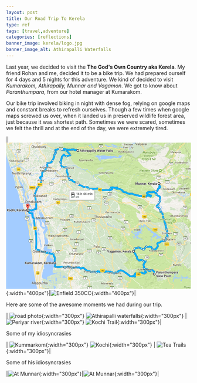 ```yaml
---
layout: post
title: Our Road Trip To Kerela
type: ref
tags: [travel,adventure]
categories: [reflections]
banner_image: kerela/logo.jpg
banner_image_alt: Athirapalli Waterfalls
---
```

Last year, we decided to visit the **The God's Own Country aka Kerela**. My friend Rohan and me, decided it to be a bike trip. We had prepared ourself for 4 days and 5 nights for this adventure. We kind of decided to visit *Kumarakom, Athirapally, Munnar and Vagamon*. We got to know about *Paranthumpara*, from our hotel manager at Kumarakom. 

Our bike trip involved biking in night with dense fog, relying on google maps and constant breaks to refresh ourselves. Though a few times when google maps screwed us over, when it landed us in preserved wildlife forest area, just because it was shortest path. Sometimes we were scared, sometimes we felt the thrill and at the end of the day, we were extremely tired. 

|![travel itinerary](/public/images/kerela/Iternary.png "Our itinerary" ){:width="400px"}|![Enfield 350CC](https://lh3.googleusercontent.com/fk94OyN-Pa9o4qRB7GGq53iHsYYVhaGzqlVT-v3N9At_GRsvRWBsZcm810JhWYlgcSllH56UChA5NFnbvH_HP4wTPZZp047OAL4bm2leGm-eqDop_G4oTByqMe-3oxKClBR1CeUVT8vHa6MdMB3p-SOjQw412Tp1VVnEepauJS5ZvbZtJbqavL7dggz8CDxMKYQlYUw7K_Dl3522fs8YvFRASqEWFWGFz9dIM9abTN3ZLmNi7dz1lDSqKega6FP4Z4ldzUtQu01oSlzSNkzCXhpzbnfvIh-ugu4-CX309D-KIPpRkNuY9IXjDzFZIdC7Li2j-t_7uQVYwPY1ZiXxdjC4Wu3_Q-oexqBX1a9IhvYq0XNjAjzamgzhHooIdJCQWQYSyf8GREPlzBN9G8Lm5xUiEkML4nUGY6QvCiyJZIkjsOmnSoVEABGYeH_uLptQMu-XjXgGNYRbnyQQQv1iQZQfasf3MnGJd9olXk0x4Rb2n_Q-jIGSNoSrTKLY51wJqJMauaChJheJxoZ3pST8YmYzY3X0on-JZi7BirDTgqifa-LiYnvfECmDK5UPlI9T899aLESd0XUiFSII4GAMg694U4TswslvLDZGyjGm1kDMTqy8-5Jl=w1211-h908-no "Our beast bike" ){:width="400px"}|

Here are some of the awesome moments we had during our trip. 

| ![road photo](https://lh3.googleusercontent.com/MLkGlHPILXt6An-NR32-e9B_k_-nb2NgjmN-z_tyg-YvUX_BRTXiaCfjtbs7gNiyDNhMb5pEgL8ts2ai80t_gZ8dL_NC_sX0RsntTws0tgZAfKPqsoRmKT_t4LoQ4oESY1b0YDkhNyxA1Q0SFc5GS3C-3TKirgBJ4-6n62gGGsc3OtlO2aPMdzcHxEMwiD4G9acfJpfgzAJ3nqSrZp104MonIOHDjZUjap8vUm4UpFJlz1JYpjSNY1JpgjQVBpf8569AYi3klxtqGu6fTTmKpYcXJeQwmhagA-Ier9Xybs3EekZh_I3IW9KZCbWxip02x6iYZU4ZCe7Hp6sZkiuLwNYlj_w0PStR1RmGadzElPtuQGKF99Xl7X6uTZ3AO3NBzC2kYB9NM4HXtUKEY9JzGZLeiOKQinxJLJ_mSEkfqjmw1T3iMVrDivg1TZYc1ikl8ka8hZSxkjSo4xAVNPUWoUy2CgRyEn4VY0LICr4PRVytLBCzKfCpbI7RPEZXwGHqIkKV3sxkZhlIbxFzakZVWEJwZslN9sYa9X4VCJhyORfHjBcmmJyn4I1ZeRezduk-WCXqBxI-EA4XvXsxmVJeeG5DEhrbi38viTzaC7RvpBwlKaVm=w1211-h908-no){:width="300px"} ![Athirapalli waterfalls](https://lh3.googleusercontent.com/wZdKEtc4Wmmcnh5aGJfkeJQgIcKfvJYOjD8qsUu9uv3Ji6LuQxdurcxLEcGI-faC6kkZczmPZ3KqdXzc55a1bwgqoKZu4cO6IYQz-rLP6XG16XG4-SrQbevyjP7kMJfK-TRZV15T1uy2V0fe_rh3XK1JQijbcncuY5S_olZenfu-zv0L0wcQ2INbx0K4ehNntWr39_O-fWBCq6Jc24DiKDu4pRYxAKshNQHYovYGR7LIEVRHhEjt8NgKg6Rj85II7Y2_SINzLBIAdxulOqlXLN2c4_gCydhWxiZ0GaSBRfpINClXlxLBQAXafFrTdBKTYNzCU8qXhId-Z4f-nz1Q1uQJoGvXv426JExwmGWtnsq99q0CNETgzaSB9c8RuWXWXpXjmf3wbNVNkQ4t9-Gmb7YXt6IWySkxu4b0ezHsxx-8ujWZfbStnj--Veui6Y89kFr8AYNuPwCEf4VZ-95DfdDDbjK0pHRdRp13EgPN6cHY8knN9_dXiKPf1jZ0Tw2993LK-gDAu-QOpEmgoLi09FPJ3vBcDlq40aj4OycawXBX05ODt9NyaIQbjluG0rdJqJ3U-TxR5uX_jCutLa0mBtC7HwrC7s-RltDX2g8gGRM9v9RserXeHm81aPdyrqzx-b2D_lFlZNvty1FkL0g_-qR6QekjKIWb6PrD7mCEzw=w1211-h908-no "We at Athirapalli waterfalls"){:width="300px"}   | ![Periyar river](https://lh3.googleusercontent.com/8Mxfqt9hDcKUH32DHtKRmw44HxJ7y4r96uBdAaCzbvYoEyxcF1bxeFJz4Hf_i9jZjpIX_UPI5_hR3dWqaDfI-Y9y4Yxcz4bkS3uli3E-508uC0VayWbAFmrLRHirM360ISzMtfacWMaOUmV2r6P0OqfBfuMInK6SCdRgeTWVo0lPCc5ABjmNlZXX8k5sV156AAv-Ph06oz_cJVp_SjrcGKHgKgTTlYzN2gJIE130BoNb76nNUjKYI3swJzqdkrVGbgdEjDLExVbRrxKKUXu3vjbVqqnSLp05k9l67x0wHTF_VEfPYSOyMw0f56270403HZDDpb9fZqtYcvebYiy2PgajMbGfvOAWc1t6jjzU5_9YeRSJK-IGoa7FTEk-1VGZyzyvfBkt3Il8eGGziG-04_stMNCrh3329922wdQTMmaMN7H2iZc9C8OHgsDJjwTMjTWvT6dvbXUx3CDKR5mfzn054EjHcFTglbEeOHazlCg8BhtvoGNJczBEf0j82R-V0ggPGVInPxwjr5LsWcIQzKgqYFrghwMWomTwZkSZae940Hq9ytm_FU4utAKjrAm6cQaOPdBXVTYB-RTafXoegp6IhtwN6X9IjiD-SgoIq-uHw55zPhOpG2lrDSRyzbHzfnworg5v46hE7N-7tshNUvSPdqOmsF8Nl3H842h7mg=w1211-h908-no "After biking in monsoon, we rested up on Periyar Bridge"){:width="300px"}  ![Kochi Trail](https://lh3.googleusercontent.com/yHF8yqbDSVq_kUXYGi5xvZVXr8UO6rZ0bQ4BhuxhI8o-Vgm8eG6zWZHBEhldByqQJr0U6WLWJv6qlJ51QUrNDUyNGIVpg84xD-ypGFUaWNfuvvXLirCT__qER2Bcvuc91TDxsI4gJpSkBJZGLDxKEUs8ntnyY_7xWRypmAQUbd7v2vGGHZ2mxeb6FGtt_zzQTs4jkBnoWFEPhQIr9I2tUe0Zm1HtrOltRbdbGnw6CIRYZeW2PQLqIrbRw012ykprmqJPNpZ6Kd2C9tXcQ_1hHMdxAOoSAas3zxQOJZo_T84myMV6Hj3ashSzs0thNBbKhTqfxfoopvkgGpv-Of0nEdfpRFckRfP3K-_dV9nBOFOIT_1lC3TYhvjeNZJlKx3jzRGHvizlv5VdhxjGbcMhYbNzJS5xdEFfqgS4M-dZ1-vILgkyy2zk5pSYQezJ2zld_upHwkHM_VopskE2sNlgBbfOlmdnx8bo_IVPmb21vSHx7CasfU4QBULrmwLCYbMoW5mV4hJ5j0C7SNdOfqJv5PrnZxA8x548pnLBi46OBNyP-djckYpUPt5zaTM__R8cevxSQ_EAW7EkeJpqiyhG0ws0njIxnbxUZu0-GeKbB2WeWCizhMEQ=s800-no "Backpacking in old Kochi"){:width="300px"}|

Some of my idiosyncrasies 

| ![Kummarkom](https://lh3.googleusercontent.com/2kyrUJpIkcsgdKyAHE252lSCm7u4K7H5nKb3dP1ymTv9MY8kG19PAwHiuUiB_ufZ0J08hIymXq8BNYILa9TxdK5wWljqYD-Dw03C4qwzPmOq3VnLmIVEvnjzJ79sOGDdGtnj_BGeU2I4E8eVLvUvw7RB4hpH6eEvHMAlMS_gJ6Vibay5DqnnJjcEUjveldVN9DoJOF12l-NVQIX-dDFU1niSCBg-PsY-_v-LGaWW7WVfZP0OJ740BM9szGWYLLz4itKTU1NvfMmTq3GZpCVpyhihXRvdXsLB0Jc6HA7CUftHPelRrWAfUfh3rDGkTpNzgBDbRuoYAs4jDbiFvZW33UXhlH2oixDYZ0BBqAz08herMY6G5v0JwvJJadlz85FWzonJbBr9aZdDHRhCrBHu30skJFgM9vLV5fy73_urdPKuPrTH5dztcsu8XD5nA4bzjbXWBcfkFTHK1nZ9-VFb2y7PaS_cd30ikU6r1w5nXOuRylWwcFPI0hTXJ5b6MiwFxwLOFTfwwuUZL7s-ToXUxXGA6Wflu5LJ1j_M1sFoBndWATtCtJuIjuLa4VbnCACfySvTxtqyf4RFuZMG3_QSFIC_O9aDfFp-v5_h0WULbBZW3_Q1-GW0=w1280-h800-no "In Vagamon lake"){:width="300px"} ![Kochi](https://lh3.googleusercontent.com/yL6q_zOu0uKYpXq5TYS2bZPhd-o_j_mwzXE_xsBnrdsFnDe8W0kZ5mN1jl92idoRzZKRwGkhuGb38dDca0bKg4nuxRArdqpnKUTH3gUswaYzxGPhhhfEP-_FQyjZS5UJ_6y3cK87tRDtJP6eBHasISlaYE3C8QiygiUUrpqUnX3EaaNCdkE_xyXmOekoFPRLBM5UgHN4wywSNMnN5HciStN3nAJIA6IBwqBD_MgyTGQ68KTwRoV8aybmyOkFGkyJbYNMPq0wfNBoaJgICw5zNjLA0mtJzpzo9zGSaZFNI7WfeuwRUxqDCi5sVl1mERGOSeVjlPpwTgU3Y_OR257TCAAlY5IMCktWSvN-3EZ11LyoE2w8hM9wscs0Uc5kzlBw_qrZ0sn5YbvkjOaEFYTzhtOPzzOyLR0TvafFf0WI3b52my09Nf5j9Sv3OGfcMs7vxLWpRHMhAmbuaoX0aMntWbW1Wy9FciJb1LRqQmdOHASCuvKuUDx4QaDMTqfIhoCKxSqZLfPxdyzEZVPiq8N4Xjrfs4qUuBk87mBJK7Ws48GirwR3eMAdJFd_pG1gxvFUOTFLBs47bX0GxjUT3c0h8tlCD1n-wnCvdxVVyYZSgxLZLJ5QDKYsp0WeaBMlhO49GX97UUiny1Av0Ml5j-ArEvuUVYmXTVRhkfd6VWhexw=w1211-h908-no "Kochi Street food"){:width="300px"} | ![Tea Trails](https://lh3.googleusercontent.com/v9yjZ37LY73l_126PBp99Be4ZilCYA57JZbmDZ69ITgjeVbMSYqhvrlutYlmu_7wwZVoVFGQt4_0RYkfdhKHoZG1ovvPhy20Ov8XMIeCFM9l-et9hOKE3MumGOBNhf-pthwN0PkUQzCCs0pKq-rkVHhgNt4ZwBvUvO-_KoszYHk9nd7IC3YM0xKQDGf7ReVay7o_RzIOAsPVpkW08sWCktbjSkV7CAh6S0zfqHyaIxchlVY4IQrcCLC8lndojQJ_y22otTHsXrMUEWzeBIa0tDAgpZtSX8QG1ByhcgVzvjbHDxZazuZMPVMcM_jNrjN5mjx_ibNV35xYR_io4yANuugL2rwtaMiGnFY9IQ7s8bBOXUVZ1d12Cyq6TEWx0v6CM9nNyvHGs3dgzbPZN8zYwh1Rrm-yQAr1zJWoF1FbvCzIIxZAv8uW7bfxlajFAqHypDRONx4Kq0KbmuPrmQmN92EXHgbYUxEurnN6I5F4FaTw12CN1Hx1IRv35mgO491O2rDdOU1BBsCMqV2jU4pWKmYkaULXLcpKZLRXuNOF9vi9KbmKy-V3GrQQVbe0O9RcJOnxYRi6ADdr-EbjRG6wBrrZctITENUvsIv1KfMDuZkyvmio2n7WzEfr6-OgZWrPF5vOpHZ_-0JDR0hK1W-p6z_LNR-zCFZ8Wjiuh6Kp9Q=w681-h908-no "We all have a little Sunny Deol in us"){:width="300px"}|

Some of his idiosyncrasies 

|![At Munnar](https://lh3.googleusercontent.com/bOgful4inwtlINapu1SukPG-oPZ27TSHKJSv0wLoiPODjOoXs3wNzYDsObW-jq6zKY5tYaelCf4018yXp-xoPLaxP7sUkeUVj-y480SOZFNlpAyl57RDkgaA_vmaswOgMumRqAZ5n92pUe8TFyzYgSuJgp0O3YOL2yc8Qf1DoUpVlzUbjYxi0pqN-AOehtRoWzexkZ7p8r4oEvgnkTTeWMo7sW5tUywPk7uy3v5hxhIsZ81DPZf8VS4mkWkckZmrHo3o3gCo3q1u-VdA9fbNfwZAWtwi8O1ThAhHrX2V1LtsLMGS0Xh7XVwL_c2ZBMrRUlR4Xwl7z4cbl1X7kBldpUwj3lTD9ARppA08LcAZfVz0i102KFLfdEJJeTrJQbx7r4ym7ZAaTyVp7mau8D8Tj1SP2qqxvSqJaNzbSwprXZff0UW3Nc5SX1tLraIzJ-6y-fP2ltmmmNewgpoPMONSdkdkJKkEShpnzvVAfQWbAJU5DNUDySeIbx9paLxMB_0Rp5tgmDB0cm4-VIeZ61owQpPqImF4mhqNGKdLRwKGtkQR644V9r3Xn-kyYJqENB6-htCsju3anqud1klL0-WoIgsiqNm-xX0KckFzfKyjLEmdMQlXnSAz=w681-h908-no "Scaling Anna Mountain with Kulki"){:width="300px"}|![At Munnar](https://lh3.googleusercontent.com/ndLre4DIkSnYRuFPVrBrlISaeppjli21nfat_NazOaR_AqbBqbaLhkEyW8_OCtKD29i71IQobSCcOyk0zwqEDCqj-SDYl0-rg3bZ-RdVw11UQIJ8m4O9aGEJSVz-Yo26FPPdVKCg9jGXz_DCwI_xPlRUwsfJntixN5gom7Of4XdXb-aokvXu60nljFmntFoO7ZkXvwCQoOk9KZhXITXjGKTHuDMLmxOx2kIpQAztvBb0XNpZ4o5NRlkEjeohAjD01HIQ9xNfu08ZNZ5XONf3GIERAnag87RIEE8o9MR9pLctWIAldwtLp6TcoMUguR7K12hWyCuy6yYhZs_0HWyG4v3JlzGVoOMEDwziMC4_ZKWFPjRPjcjWOSCEll1pdLc7xQga7Aj2eoV233tXNUJEycmY2pco6IaT2GpWNw57jZGi0nk0CRCoV-dBckF5tvh6ggO3OBWb0Js9Ok0LDAAhmdzAlpUHCR7yWSLnTEvCEi8pF3ew_uS40YFcYsuqOGiJwFrrR6aahwqOhlgDq-ctkuVWJuEZwuMUuU_cHmdCWHxVRunXn6S1Tn7tzJLvH5wjEUgvfcQviRRN8CDOl5VNweI5N4ti_IpPD11ZVLO5_JVKA7YJizYO0yJr6c4IvktJBAGuHzkP3JrAZElQu4Fie6Q5C6ngFgqbvR0xn_1u5w=s908-no "Anna with handstand"){:width="300px"}|